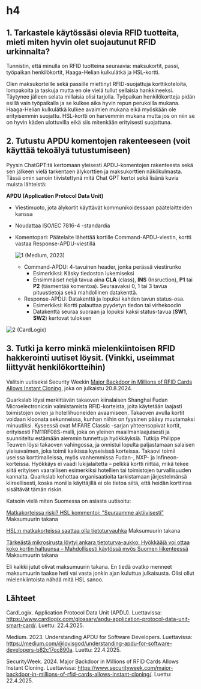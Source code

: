 # h4

## 1. Tarkastele käytössäsi olevia RFID tuotteita, mieti miten hyvin olet suojautunut RFID urkinnalta?

Tunnistin, että minulla on RFID tuotteina seuraavia: maksukortit, passi, työpaikan henkilökortit, Haaga-Helian kulkulätkä ja HSL-kortti.

Olen maksukorteille sekä  passille miettinyt RFID-suojattuja korttikoteloita, lompakoita ja taskuja mutta en ole vielä tullut sellaisia hankkineeksi. Täytynee jälleen selata millaisia olisi tarjolla. Työpaikan henkilökortteja pidän esillä vain työpaikalla ja se kulkee aika hyvin repun perukoilla mukana. Haaga-Helian kulkulätkä kulkee avaimien mukana eikä myöskään ole erityisemmin suojattu.  HSL-kortti on harvemmin mukana mutta jos on niin se on hyvin käden ulottuvilla eikä siis  mitenkään erityisesti suojattuna.

## 2. Tutustu APDU komentojen rakenteeseen (voit käyttää tekoälyä tutustumiseen)

Pyysin ChatGPT:tä kertomaan yleisesti APDU-komentojen rakenteesta sekä sen jälkeen vielä tarkentaen älykorttien ja maksukorttien näkökulmasta. Tässä omin sanoin tiivistettynä mitä Chat GPT kertoi sekä lisänä kuvia muista lähteistä:

**APDU (Application Protocol Data Unit)**

- Viestimuoto, jota älykortit käyttävät kommunikoidessaan päätelaitteiden kanssa
- Noudattaa ISO/IEC 7816-4 -standardia
- Komentopari: Päätelaite lähettää kortille Command-APDU-viestin, kortti vastaa Response-APDU-viestillä

  ![1](https://github.com/user-attachments/assets/bd77ff21-07f2-4fae-b662-9148eece569b)
  (Medium, 2023)

  - Command-APDU: 4-tavuinen header, jonka perässä viestirunko
    - Esimerkiksi: Käsky tiedoston lukemiseksi
    - Ensimmäiset neljä tavua aina **CLA** (class), **INS** (Insruction), **P1** tai **P2** (täsmentää komentoa). Seuraavaksi 0, 1 tai 3 tavua pituustietoja sekä mahdollinen datakenttä.
  - Response-APDU: Datakenttä ja lopuksi kahden tavun status-osa.
    - Esimerkiksi: Kortti palauttaa pyydetyn tiedon tai virhekoodin
    - Datakenttä seuraa suoraan ja lopuksi kaksi status-tavua (**SW1**, **SW2**) kertovat tuloksen

![2](https://github.com/user-attachments/assets/7a9d05ce-5333-463f-9011-ef2dbd325e7c)
(CardLogix)


## 3. Tutki ja kerro minkä mielenkiintoisen RFID hakkerointi uutiset löysit. (Vinkki, useimmat liittyvät henkilökortteihin)

Valitsin uutiseksi Security Weekin [Major Backdoor in Millions of RFID Cards Allows Instant Cloning](https://www.securityweek.com/major-backdoor-in-millions-of-rfid-cards-allows-instant-cloning/), joka on julkaistu 20.8.2024.

Quarkslab löysi merkittävän takaoven kiinalaisen Shanghai Fudan Microelectronicsin valmistamista RFID-korteista, joita käytetään laajasti toimistojen ovien ja hotellihuoneiden avaamiseen. Takaoven avulla kortit voidaan kloonata sekunneissa, kunhan niihin on fyysinen pääsy muutamaksi minuutiksi. Kyseessä ovat MIFARE Classic -sarjan yhteensopivat kortit, erityisesti FM11RF08S-malli, joka on yleinen maailmanlaajuisesti ja suunniteltu estämään aiemmin tunnettuja hyökkäyksiä. Tutkija Philippe Teuwen löysi takaoven vahingossa, ja onnistui lopulta paljastamaan salaisen yleisavaimen, joka toimii kaikissa kyseisissä korteissa. Takaovi toimii useissa korttimalleissa, myös vanhemmissa Fudan-, NXP- ja Infineon-korteissa. Hyökkäys ei vaadi lukijalaitetta – pelkkä kortti riittää, mikä tekee siitä erityisen vaarallisen esimerkiksi hotellien tai toimistojen turvallisuuden kannalta. Quarkslab kehottaa organisaatioita tarkistamaan järjestelmänsä kiireellisesti, koska monilla käyttäjillä ei ole tietoa siitä, että heidän korttinsa sisältävät tämän riskin.

Katsoin vielä miten Suomessa on asiasta uutisoitu:

[Matkakorteissa riski? HSL kommentoi: ”Seuraamme aktiivisesti”](https://www.iltalehti.fi/digiuutiset/a/e387ae27-1d30-471d-b412-4ecd51a69e41) Maksumuurin takana

[HSL:n matkakorteissa saattaa olla tietoturvauhka](https://www.tivi.fi/uutiset/tv/9e2c8ea3-2055-4045-95a7-418c1bed1a97?ref=ampparit:c57e) Maksumuurin takana

[Tärkeästä mikrosirusta löytyi ankara tietoturva-aukko: Hyökkääjä voi ottaa koko kortin haltuunsa – Mahdollisesti käytössä myös Suomen liikenteessä](https://www.tekniikkatalous.fi/uutiset/tt/6030e6c7-ba73-4f31-9e0e-0918755a9052?ref=ampparit:b2de) Maksumuurin takana

Eli kaikki jutut olivat maksumuurin takana. En tiedä ovatko menneet maksumuurin taakse heti vai vasta jonkin ajan kuluttua julkaisusta. Olisi ollut mielenkiintoista nähdä mitä HSL sanoo.

## Lähteet

CardLogix. Application Protocol Data Unit (APDU). Luettavissa: https://www.cardlogix.com/glossary/apdu-application-protocol-data-unit-smart-card/. Luettu: 22.4.2025.

Medium. 2023. Understanding APDU for Software Developers. Luettavissa: https://medium.com/@lovisgod/understanding-apdu-for-software-developers-b82c17cc890a. Luettu: 22.4.2025.

SecurityWeek. 2024. Major Backdoor in Millions of RFID Cards Allows Instant Cloning. Luettavissa: https://www.securityweek.com/major-backdoor-in-millions-of-rfid-cards-allows-instant-cloning/. Luettu: 22.4.2025.
